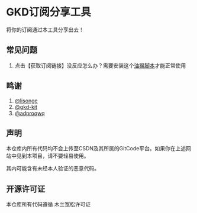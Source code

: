 # GKD订阅分享工具

将你的订阅通过本工具分享出去！

## 常见问题

1. 点击【获取订阅链接】没反应怎么办？需要安装这个[油猴脚本](https://github.com/gkd-kit/network-extension)才能正常使用

## 鸣谢

1. [@lisonge](https://github.com/lisonge)
2. [@gkd-kit](https://github.com/gkd-kit)
3. [@adproqwq](https://github.com/adproqwq)

## 声明

本仓库内所有代码均不会上传至CSDN及其所属的GitCode平台。如果你在上述网站中见到本项目，请不要轻易使用。

其内可能含有未经本人验证的恶意代码。

## 开源许可证

本仓库所有代码遵循 木兰宽松许可证